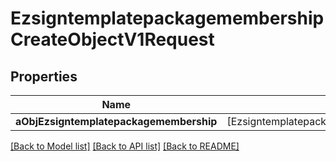 # EzsigntemplatepackagemembershipCreateObjectV1Request

## Properties
Name | Type | Description | Notes
------------ | ------------- | ------------- | -------------
**aObjEzsigntemplatepackagemembership** | [EzsigntemplatepackagemembershipRequestCompound] |  | 

[[Back to Model list]](../README.md#documentation-for-models) [[Back to API list]](../README.md#documentation-for-api-endpoints) [[Back to README]](../README.md)



